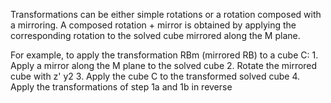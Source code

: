 Transformations can be either simple rotations or a rotation composed
with a mirroring.  A composed rotation + mirror is obtained by applying
the corresponding rotation to the solved cube mirrored along the M plane.

For example, to apply the transformation RBm (mirrored RB) to a cube C:
	1. Apply a mirror along the M plane to the solved cube
	2. Rotate the mirrored cube with z' y2
	3. Apply the cube C to the transformed solved cube
	4. Apply the transformations of step 1a and 1b in reverse
